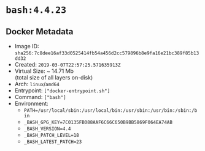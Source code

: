 # `bash:4.4.23`

## Docker Metadata

- Image ID: `sha256:7c8dee16af33d0525414fb54a456d2cc579896b8e9fa16e21bc389f85b13dd32`
- Created: `2019-03-07T22:57:25.571635913Z`
- Virtual Size: ~ 14.71 Mb  
  (total size of all layers on-disk)
- Arch: `linux`/`amd64`
- Entrypoint: `["docker-entrypoint.sh"]`
- Command: `["bash"]`
- Environment:
  - `PATH=/usr/local/sbin:/usr/local/bin:/usr/sbin:/usr/bin:/sbin:/bin`
  - `_BASH_GPG_KEY=7C0135FB088AAF6C66C650B9BB5869F064EA74AB`
  - `_BASH_VERSION=4.4`
  - `_BASH_PATCH_LEVEL=18`
  - `_BASH_LATEST_PATCH=23`
